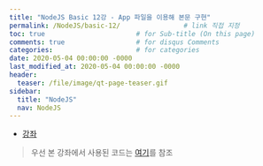 ```yaml
---
title: "NodeJS Basic 12강 - App 파일을 이용해 본문 구현"
permalink: /NodeJS/basic-12/                # link 직접 지정
toc: true                       # for Sub-title (On this page)
comments: true                  # for disqus Comments
categories:                     # for categories
date: 2020-05-04 00:00:00 -0000
last_modified_at: 2020-05-04 00:00:00 -0000
header:
  teaser: /file/image/qt-page-teaser.gif
sidebar:
  title: "NodeJS"
  nav: NodeJS
---
```


* [강좌](https://opentutorials.org/course/3332/21049)

> 우선 본 강좌에서 사용된 코드는 [여기](https://github.com/web-n/web1_html_internet)를 참조

